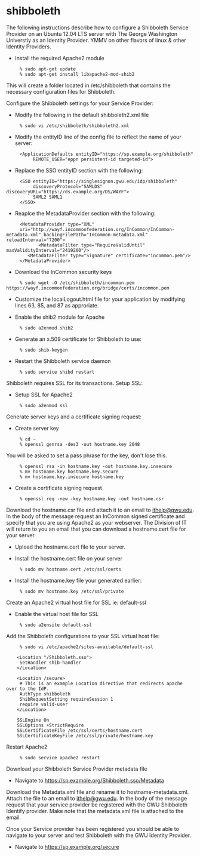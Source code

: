 shibboleth
==========

The following instructions describe how to configure a Shibboleth Service Provider on an Ubuntu 12.04 LTS server with The George Washington Universtiy as an Identity Provider.  YMMV on other flavors of linux & other Identity Providers.

* Install the required Apache2 module

```
	 % sudo apt-get update
	 % sudo apt-get install libapache2-mod-shib2
```

This will create a folder located in /etc/shibboleth that contains the necessary configuration files for Shibboleth.

Configure the Shibboleth settings for your Service Provider:

* Modify the following in the default shibboleth2.xml file
```
	 % sudo vi /etc/shibboleth/shibboleth2.xml
```

* Modify the entityID line of the config file to reflect the name of your server:

```
	 <ApplicationDefaults entityID="https://sp.example.org/shibboleth"
          REMOTE_USER="eppn persistent-id targeted-id">
```

* Replace the SSO entityID section with the following:

```
	 <SSO entityID="https://singlesignon.gwu.edu/idp/shibboleth"
       	  discoveryProtocol="SAMLDS" discoveryURL="https://ds.example.org/DS/WAYF">
          SAML2 SAML1
	 </SSO>
```

* Reaplce the MetadataProvider section with the following:

```
	 <MetadataProvider type="XML"
	 uri="http://wayf.incommonfederation.org/InCommon/InCommon-metadata.xml" backingFilePath="InCommon-metadata.xml" reloadInterval="7200">
      		<MetadataFilter type="RequireValidUntil" maxValidityInterval="2419200"/>
	 	<MetadataFilter type="Signature" certificate="incommon.pem"/>
	 </MetadataProvider>
```

* Download the InCommon security keys

```
	 % sudo wget -O /etc/shibboleth/incommon.pem https://wayf.incommonfederation.org/bridge/certs/incommon.pem
```

* Customize the localLogout.html file for your application by modifying lines 63, 85, and 87 as approriate.

* Enable the shib2 module for Apache

```
	 % sudo a2enmod shib2
```

* Generate an  x.509 certificate for Shibboleth to use:

```
	 % sudo shib-keygen
```

* Restart the Shibboleth service daemon

```
	 % sudo service shibd restart
```

Shibboleth requires SSL for its transactions.  Setup SSL:
	
* Setup SSL for Apache2

```
	 % sudo a2enmod ssl
```

Generate server keys and a certificate signing request:

* Create server key

```
	 % cd ~
	 % openssl genrsa -des3 -out hostname.key 2048
```

You will be asked to set a pass phrase for the key, don't lose this.

```	 
	 % openssl rsa -in hostname.key -out hostname.key.insecure
	 % mv hostname.key hostname.key.secure
	 % mv hostname.key.insecure hostname.key
```

* Create a certificate signing request

```
	 % openssl req -new -key hostname.key -out hostname.csr
```

Download the hostname.csr file and attach it to an email to ithelp@gwu.edu.  In the body of the message request an InCommon signed certificate and specify that you are using Apache2 as your webserver.  The Division of IT will return to you an email that you can download a hostname.cert file for your server.

* Upload the hostname.cert file to your server.

* Install the hostname.cert file on your server

```
	 % sudo mv hostname.cert /etc/ssl/certs
```

* Install the hostname.key file your generated earlier:

```
	 % sudo mv hostname.key /etc/ssl/private
```

Create an Apache2 virtual host file for SSL ie: default-ssl

* Enable the virtual host file for SSL

```
	 % sudo a2ensite default-ssl
```

Add the Shibboleth configurations to your SSL virtual host file:

```
	 % sudo vi /etc/apache2/sites-available/default-ssl
```

```
	<Location "/Shibboleth.sso">
	 SetHandler shib-handler
	</Location>
      	
	<Location /secure>
	 # This is an example Location directive that redirects apache over to the IdP.
	 AuthType shibboleth
	 ShibRequestSetting requireSession 1
	 require valid-user
	</Location>
        
	SSLEngine On
	SSLOptions +StrictRequire
	SSLCertificateFile /etc/ssl/certs/hostname.cert
	SSLCertificateKeyFile /etc/ssl/private/hostname.key
```

Restart Apache2

```
	 % sudo service apache2 restart
```

Download your Shibboleth Service Provider metadata file	

* Navigate to https://sp.example.org/Shibboleth.sso/Metadata

Download the Metadata.xml file and rename it to hostname-metadata.xml. Attach the file to an email to ithelp@gwu.edu.  In the body of the message request that your service provider be registered with the GWU Shibboleth Identify provider.  Make note that the metadata.xml file is attached to the email.

Once your Service provider has been registered you should be able to navigate to your server and test Shibboleth with the GWU Identity Provider.

* Navigate to https://sp.example.org/secure
